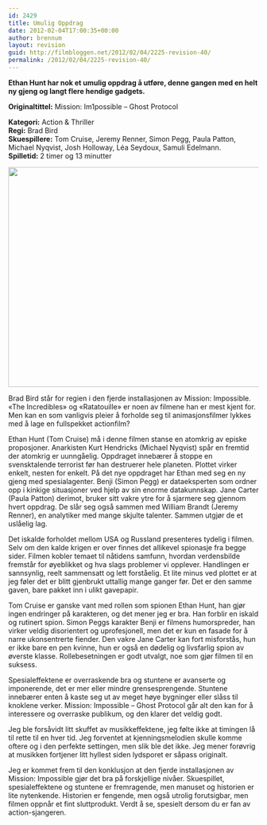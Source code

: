 ```yaml
---
id: 2429
title: Umulig Oppdrag
date: 2012-02-04T17:00:35+00:00
author: brennum
layout: revision
guid: http://filmbloggen.net/2012/02/04/2225-revision-40/
permalink: /2012/02/04/2225-revision-40/
---
```

**Ethan Hunt har nok et umulig oppdrag å utføre, denne gangen med en helt ny gjeng og langt flere hendige gadgets.** 

**<!--more-->Originaltittel:** Mission: Im1possible &#8211; Ghost Protocol

  
**Kategori:** Action & Thriller  
**Regi:** Brad Bird  
**Skuespillere:** Tom Cruise, Jeremy Renner, Simon Pegg, Paula Patton, Michael Nyqvist, Josh Holloway, Léa Seydoux, Samuli Edelmann.  
**Spilletid:** 2 timer og 13 minutter

<a href="http://filmbloggen.net/?attachment_id=2325" rel="attachment wp-att-2325"><img class="alignnone size-large wp-image-2325" src="http://filmbloggen.net/wp-content/uploads//2012/02/mission-impossible-ghost-protocol-620x442.jpg" alt="" width="620" height="442" /></a>

Brad Bird står for regien i den fjerde installasjonen av Mission: Impossible. &laquo;The Incredibles&raquo; og &laquo;Ratatouille&raquo; er noen av filmene han er mest kjent for. Men kan en som vanligvis pleier å forholde seg til animasjonsfilmer lykkes med å lage en fullspekket actionfilm?

Ethan Hunt (Tom Cruise) må i denne filmen stanse en atomkrig av episke proposjoner. Anarkisten Kurt Hendricks (Michael Nyqvist) spår en fremtid der atomkrig er uunngåelig. Oppdraget innebærer å stoppe en svensktalende terrorist før han destruerer hele planeten. Plottet virker enkelt, nesten for enkelt. På det nye oppdraget har Ethan med seg en ny gjeng med spesialagenter. Benji (Simon Pegg) er dataeksperten som ordner opp i kinkige situasjoner ved hjelp av sin enorme datakunnskap. Jane Carter (Paula Patton) derimot, bruker sitt vakre ytre for å sjarmere seg gjennom hvert oppdrag. De slår seg også sammen med William Brandt (Jeremy Renner), en analytiker med mange skjulte talenter. Sammen utgjør de et uslåelig lag.

Det iskalde forholdet mellom USA og Russland presenteres tydelig i filmen. Selv om den kalde krigen er over finnes det allikevel spionasje fra begge sider. Filmen kobler temaet til nåtidens samfunn, hvordan verdensbilde fremstår for øyeblikket og hva slags problemer vi opplever. Handlingen er sannsynlig, reelt sammensatt og lett forståelig. Et lite minus ved plottet er at jeg føler det er blitt gjenbrukt uttallig mange ganger før. Det er den samme gaven, bare pakket inn i ulikt gavepapir.

Tom Cruise er ganske vant med rollen som spionen Ethan Hunt, han gjør ingen endringer på karakteren, og det mener jeg er bra. Han forblir en iskald og rutinert spion. Simon Peggs karakter Benji er filmens humorspreder, han virker veldig disorientert og uprofesjonell, men det er kun en fasade for å narre ukonsentrerte fiender. Den vakre Jane Carter kan fort misforstås, hun er ikke bare en pen kvinne, hun er også en dødelig og livsfarlig spion av øverste klasse. Rollebesetningen er godt utvalgt, noe som gjør filmen til en suksess.

Spesialeffektene er overraskende bra og stuntene er avanserte og imponerende, det er mer eller mindre grensesprengende. Stuntene innebærer enten å kaste seg ut av meget høye bygninger eller slåss til knoklene verker. Mission: Impossible &#8211; Ghost Protocol går alt den kan for å interessere og overraske publikum, og den klarer det veldig godt.

Jeg ble forsåvidt litt skuffet av musikkeffektene, jeg følte ikke at timingen lå til rette til en hver tid. Jeg forventet at kjenningsmelodien skulle komme oftere og i den perfekte settingen, men slik ble det ikke. Jeg mener forøvrig at musikken fortjener litt hyllest siden lydsporet er såpass originalt.

Jeg er kommet frem til den konklusjon at den fjerde installasjonen av Mission: Impossible gjør det bra på forskjellige nivåer. Skuespillet, spesialeffektene og stuntene er fremragende, men manuset og historien er lite nytenkende. Historien er fengende, men også utrolig forutsigbar, men filmen oppnår et fint sluttprodukt. Verdt å se, spesielt dersom du er fan av action-sjangeren.

&nbsp;

&nbsp;